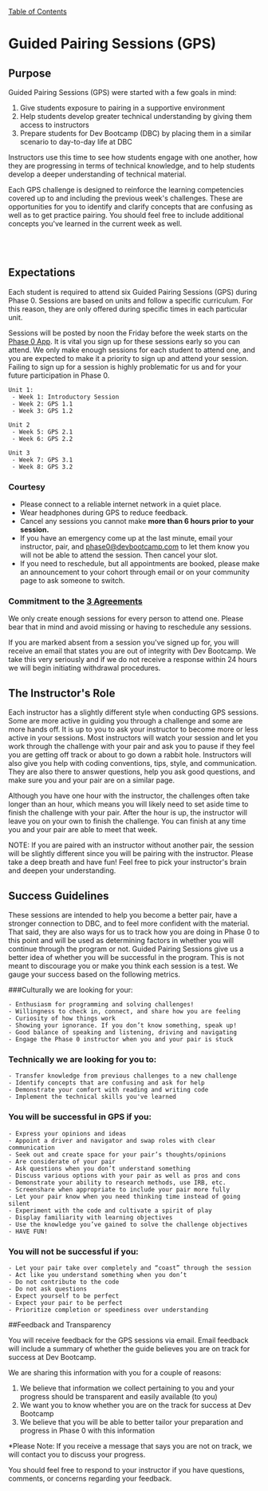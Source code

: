 [Table of Contents](README.md)

# Guided Pairing Sessions (GPS)

## Purpose
Guided Pairing Sessions (GPS) were started with a few goals in mind:

 1. Give students exposure to pairing in a supportive environment
 2. Help students develop greater technical understanding by giving them access to instructors
 3. Prepare students for Dev Bootcamp (DBC) by placing them in a similar scenario to day-to-day life at DBC

Instructors use this time to see how students engage with one another, how they are progressing in terms of technical knowledge, and to help students develop a deeper understanding of technical material.

Each GPS challenge is designed to reinforce the learning competencies covered up to and including the previous week's challenges. These are opportunities for you to identify and clarify concepts that are confusing as well as to get practice pairing. You should feel free to include additional concepts you've learned in the current week as well.

<br>
<br>


## Expectations

Each student is required to attend six Guided Pairing Sessions (GPS) during Phase 0. Sessions are based on units and follow a specific curriculum. For this reason, they are only offered during specific times in each particular unit.

Sessions will be posted by noon the Friday before the week starts on the [Phase 0 App](https://phase0.devbootcamp.com). It is vital you sign up for these sessions early so you can attend. We only make enough sessions for each student to attend one, and you are expected to make it a priority to sign up and attend your session. Failing to sign up for a session is highly problematic for us and for your future participation in Phase 0.


	Unit 1:
 	 - Week 1: Introductory Session
 	 - Week 2: GPS 1.1
  	 - Week 3: GPS 1.2

    Unit 2
     - Week 5: GPS 2.1
     - Week 6: GPS 2.2

    Unit 3
     - Week 7: GPS 3.1
     - Week 8: GPS 3.2


### Courtesy

* Please connect to a reliable internet network in a quiet place.
* Wear headphones during GPS to reduce feedback.
* Cancel any sessions you cannot make **more than 6 hours prior to your session.**
* If you have an emergency come up at the last minute, email your instructor, pair, and <phase0@devbootcamp.com> to let them know you will not be able to attend the session. Then cancel your slot.
* If you need to reschedule, but all appointments are booked, please make an announcement to your cohort through email or on your community page to ask someone to switch.

### Commitment to the [3 Agreements](three-agreements.md)

We only create enough sessions for every person to attend one. Please bear that in mind and avoid missing or having to reschedule any sessions.

If you are marked absent from a session you've signed up for, you will receive an email that states you are out of integrity with Dev Bootcamp. We take this very seriously and if we do not receive a response within 24 hours we will begin initiating withdrawal procedures.

## The Instructor's Role

Each instructor has a slightly different style when conducting GPS sessions. Some are more active in guiding you through a challenge and some are more hands off. It is up to you to ask your instructor to become more or less active in your sessions. Most instructors will watch your session and let you work through the challenge with your pair and ask you to pause if they feel you are getting off track or about to go down a rabbit hole. Instructors will also give you help with coding conventions, tips,  style, and communication. They are also there to answer questions, help you ask good questions, and make sure you and your pair are on a similar page.

Although you have one hour with the instructor, the challenges often take longer than an hour, which means you will likely need to set aside time to finish the challenge with your pair. After the hour is up, the instructor will leave you on your own to finish the challenge. You can finish at any time you and your pair are able to meet that week.

NOTE: If you are paired with an instructor without another pair, the session will be slightly different since you will be pairing with the instructor. Please take a deep breath and have fun! Feel free to pick your instructor's brain and deepen your understanding.


## Success Guidelines
These sessions are intended to help you become a better pair, have a stronger connection to DBC, and to feel more confident with the material. That said, they are also ways for us to track how you are doing in Phase 0 to this point and will be used as determining factors in whether you will continue through the program or not. Guided Pairing Sessions give us a better idea of whether you will be successful in the program. This is not meant to discourage you or make you think each session is a test. We gauge your success based on the following metrics.

###Culturally we are looking for your:

	- Enthusiasm for programming and solving challenges!
	- Willingness to check in, connect, and share how you are feeling
	- Curiosity of how things work
	- Showing your ignorance. If you don’t know something, speak up!
	- Good balance of speaking and listening, driving and navigating
	- Engage the Phase 0 instructor when you and your pair is stuck

### Technically we are looking for you to:
	- Transfer knowledge from previous challenges to a new challenge
	- Identify concepts that are confusing and ask for help
	- Demonstrate your comfort with reading and writing code
	- Implement the technical skills you've learned

### You will be successful in GPS if you:
	- Express your opinions and ideas
	- Appoint a driver and navigator and swap roles with clear communication
	- Seek out and create space for your pair’s thoughts/opinions
	- Are considerate of your pair
	- Ask questions when you don’t understand something
	- Discuss various options with your pair as well as pros and cons
	- Demonstrate your ability to research methods, use IRB, etc.
	- Screenshare when appropriate to include your pair more fully
	- Let your pair know when you need thinking time instead of going silent
	- Experiment with the code and cultivate a spirit of play
	- Display familiarity with learning objectives
	- Use the knowledge you’ve gained to solve the challenge objectives
	- HAVE FUN!

### You will not be successful if you:
	- Let your pair take over completely and “coast” through the session
	- Act like you understand something when you don’t
	- Do not contribute to the code
	- Do not ask questions
	- Expect yourself to be perfect
	- Expect your pair to be perfect
	- Prioritize completion or speediness over understanding



##Feedback and Transparency

You will receive feedback for the GPS sessions via email. Email feedback will include a summary of whether the guide believes you are on track for success at Dev Bootcamp.

We are sharing this information with you for a couple of reasons:

1. We believe that information we collect pertaining to you and your progress should be transparent and easily available (to you)
2. We want you to know whether you are on the track for success at Dev Bootcamp
3. We believe that you will be able to better tailor your preparation and progress in Phase 0 with this information

*Please Note: If you receive a message that says you are not on track, we will contact you to discuss your progress.

You should feel free to respond to your instructor if you have questions, comments, or concerns regarding your feedback.



















